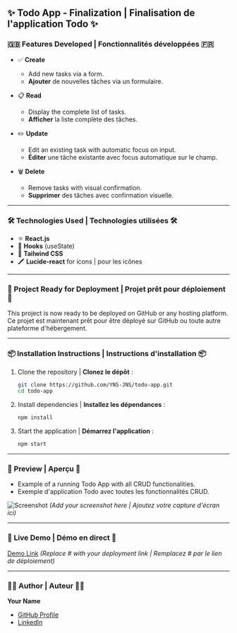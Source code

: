## **✨ Todo App - Finalization | Finalisation de l'application Todo ✨**

### **🇬🇧 Features Developed | Fonctionnalités développées 🇫🇷**

- ✅ **Create**  
   - Add new tasks via a form.  
   - **Ajouter** de nouvelles tâches via un formulaire.  

- 📋 **Read**  
   - Display the complete list of tasks.  
   - **Afficher** la liste complète des tâches.  

- ✏️ **Update**  
   - Edit an existing task with automatic focus on input.  
   - **Éditer** une tâche existante avec focus automatique sur le champ.  

- 🗑️ **Delete**  
   - Remove tasks with visual confirmation.  
   - **Supprimer** des tâches avec confirmation visuelle.  

---

### **🛠️ Technologies Used | Technologies utilisées 🛠️**

- ⚛️ **React.js**  
- 🔄 **Hooks** (useState)  
- 🎨 **Tailwind CSS**  
- 🖍️ **Lucide-react** for icons | pour les icônes  

---

### **🚀 Project Ready for Deployment | Projet prêt pour déploiement 🚀**

This project is now ready to be deployed on GitHub or any hosting platform.  
Ce projet est maintenant prêt pour être déployé sur GitHub ou toute autre plateforme d'hébergement.

---

### **📦 Installation Instructions | Instructions d'installation 📦**

1. Clone the repository | **Clonez le dépôt** :  
   ```bash
   git clone https://github.com/YNS-JNS/todo-app.git
   cd todo-app
   ```

2. Install dependencies | **Installez les dépendances** :  
   ```bash
   npm install
   ```

3. Start the application | **Démarrez l'application** :  
   ```bash
   npm start
   ```

---

### **🎯 Preview | Aperçu 🎯**

- Example of a running Todo App with all CRUD functionalities.  
- Exemple d'application Todo avec toutes les fonctionnalités CRUD.  

![Screenshot](./screenshot.png) *(Add your screenshot here | Ajoutez votre capture d'écran ici)*  

---

### **🔗 Live Demo | Démo en direct 🔗**  
[Demo Link](#) *(Replace # with your deployment link | Remplacez # par le lien de déploiement)*  

---

### **🧑‍💻 Author | Auteur 🧑‍💻**  
**Your Name**  
- [GitHub Profile](https://github.com/YNS-JNS)  
- [LinkedIn](https://www.linkedin.com/in/youness-ait-m-barek/)  
